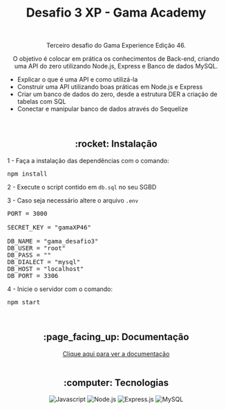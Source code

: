 <h1 align="center">Desafio 3 XP - Gama Academy</h1>

<br>

<p align="center">Terceiro desafio do Gama Experience Edição 46.</p>

<p align="center">O objetivo é colocar em prática os conhecimentos de Back-end, criando uma API do zero utilizando Node.js, Express e Banco de dados MySQL.</p>

<ul>
    <li>Explicar o que é uma API e como utilizá-la</li>
    <li>Construir uma API utilizando boas práticas em Node.js e Express</li>
    <li>Criar um banco de dados do zero, desde a estrutura DER a criação de tabelas com SQL</li>
    <li>Conectar e manipular banco de dados através do Sequelize</li>
</ul>

<br>

<h2 align="center">:rocket: Instalação</h2>

1 - Faça a instalação das dependências com o comando:
<pre>npm install</pre>

2 - Execute o script contido em <code>db.sql</code> no seu SGBD

3 - Caso seja necessário altere o arquivo <code>.env</code>
<pre>
PORT = 3000

SECRET_KEY = "gamaXP46"

DB_NAME = "gama_desafio3"
DB_USER = "root"
DB_PASS = ""
DB_DIALECT = "mysql"
DB_HOST = "localhost"
DB_PORT = 3306
</pre>

4 - Inicie o servidor com o comando:
<pre>npm start</pre>
<br>

<h2 align="center">:page_facing_up: Documentação</h2>
<div align="center"> 
  <a href="https://documenter.getpostman.com/view/10195936/2s8Z75Rpdo">Clique aqui para ver a documentação</a>
</div>

<br>

<h2 align="center">:computer: Tecnologias</h2>

<div align="center">


  ![Javascript](https://img.shields.io/badge/JavaScript-F7DF1E?style=for-the-badge&logo=javascript&logoColor=black)
  ![Node.js](https://img.shields.io/badge/Node.js-43853D?style=for-the-badge&logo=node.js&logoColor=white)
  ![Express.js](https://img.shields.io/badge/Express.js-404D59?style=for-the-badge)
  ![MySQL](https://img.shields.io/badge/MySQL-00000F?style=for-the-badge&logo=mysql&logoColor=white)
</div>